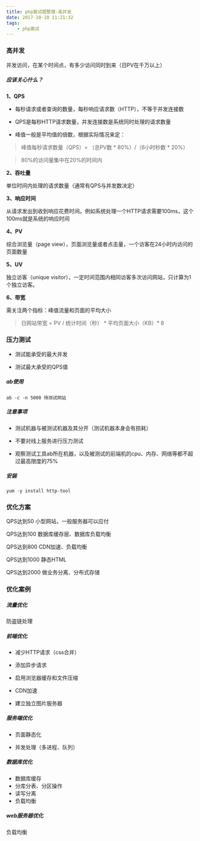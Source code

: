 ```yaml
---
title: php面试题整理-高并发
date: 2017-10-10 11:21:32
tags:
	- php面试
---
```

### 高并发 ###
		
并发访问，在某个时间点，有多少访问同时到来（日PV在千万以上）

##### 应该关心什么？ #####

**1、QPS**

- 每秒请求或者查询的数量，每秒响应请求数（HTTP），不等于并发连接数

- QPS是每秒HTTP请求数量，并发连接数是系统同时处理的请求数量

- 峰值一般是平均值的倍数，根据实际情况来定：

> 峰值每秒请求数量（QPS）= （总PV数 * 80%）/（6小时秒数 * 20%）
	
> 80%的访问量集中在20%的时间内
<!--more-->
**2、吞吐量**

单位时间内处理的请求数量（通常有QPS与并发数决定）

**3、响应时间**

从请求发出到收到响应花费时间。例如系统处理一个HTTP请求需要100ms，这个100ms就是系统的响应时间

**4、PV**

综合浏览量（page view），页面浏览量或者点击量，一个访客在24小时内访问的页面数量

**5、UV**

独立访客（unique visitor），一定时间范围内相同访客多次访问网站，只计算为1个独立访客。

**6、带宽**

需关注两个指标：峰值流量和页面的平均大小

> 日网站带宽 = PV / 统计时间（秒） * 平均页面大小（KB）* 8

### 压力测试 ###

- 测试能承受的最大并发

- 测试最大承受的QPS值

##### ab使用 #####

	ab -c -n 5000 待测试网站

##### 注意事项 #####

- 测试机器与被测试机器及其分开（测试机器本身会有损耗）

- 不要对线上服务进行压力测试

- 观察测试工具ab所在机器，以及被测试的前端机的cpu、内存、网络等都不超过最高限度的75%

##### 安装 #####
				
	yum -y install http-tool

### 优化方案 ###

QPS达到50 小型网站，一般服务器可以应付

QPS达到100 数据库缓存层、数据库负载均衡

QPS达到800 CDN加速、负载均衡

QPS达到1000 静态HTML

QPS达到2000 做业务分离、分布式存储

### 优化案例 ###

##### 流量优化 #####

防盗链处理

##### 前端优化 #####

- 减少HTTP请求（css合并）

- 添加异步请求

- 启用浏览器缓存和文件压缩

- CDN加速

- 建立独立图片服务器

##### 服务端优化 #####
			
- 页面静态化

- 并发处理（多进程、队列）

##### 数据库优化 #####

- 数据库缓存
- 分库分表、分区操作
- 读写分离
- 负载均衡

##### web服务器优化 #####

负载均衡